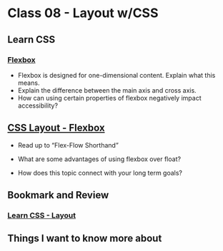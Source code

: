 # Class 08 - Layout w/CSS

## Learn CSS
### [Flexbox](https://web.dev/learn/css/flexbox/)

* Flexbox is designed for one-dimensional content. Explain what this means.
* Explain the difference between the main axis and cross axis.
* How can using certain properties of flexbox negatively impact accessibility?

## [CSS Layout - Flexbox](https://developer.mozilla.org/en-US/docs/Learn/CSS/CSS_layout/Flexbox)

* Read up to “Flex-Flow Shorthand”

* What are some advantages of using flexbox over float?
* How does this topic connect with your long term goals?

## Bookmark and Review
### [Learn CSS - Layout](https://web.dev/learn/css/layout/)

## Things I want to know more about